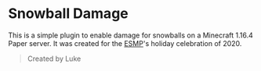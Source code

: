 # Snowball Damage

This is a simple plugin to enable damage for snowballs on a Minecraft 1.16.4 Paper server. It was created for the [ESMP]()'s holiday celebration of 2020.

>Created by Luke